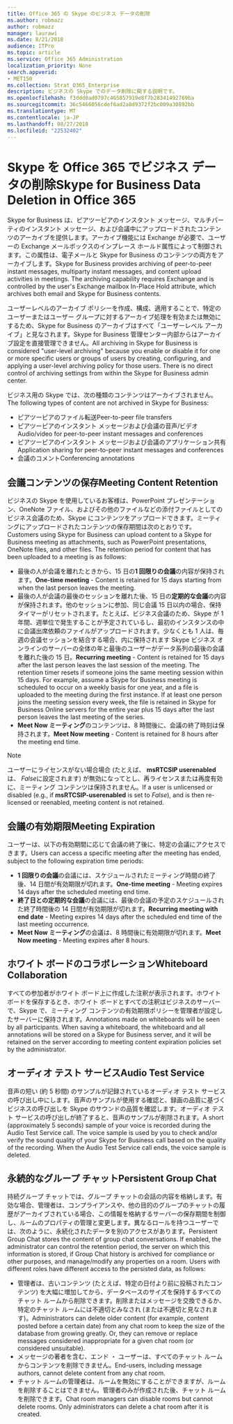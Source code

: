 ```yaml
---
title: Office 365 の Skype のビジネス データの削除
ms.author: robmazz
author: robmazz
manager: laurawi
ms.date: 8/21/2018
audience: ITPro
ms.topic: article
ms.service: Office 365 Administration
localization_priority: None
search.appverid:
- MET150
ms.collection: Strat_O365_Enterprise
description: ビジネスの Skype でのデータ削除に関する説明です。
ms.openlocfilehash: f3ddd0ad0797c465857919e8f7b28341492769ba
ms.sourcegitcommit: 36c5466056cdef6ad2a8d9372f2bc009a30892bb
ms.translationtype: MT
ms.contentlocale: ja-JP
ms.lasthandoff: 08/27/2018
ms.locfileid: "22532402"
---
```

# <a name="skype-for-business-data-deletion-in-office-365"></a><span data-ttu-id="d207e-103">Skype を Office 365 でビジネス データの削除</span><span class="sxs-lookup"><span data-stu-id="d207e-103">Skype for Business Data Deletion in Office 365</span></span>

<span data-ttu-id="d207e-p101">Skype for Business は、ピアツーピアのインスタント メッセージ、マルチパーティのインスタント メッセージ、および会議中にアップロードされたコンテンツのアーカイブを提供します。アーカイブ機能には Exchange が必要で、ユーザーの Exchange メールボックスのインプレース ホールド属性によって制御されます。この属性は、電子メールと Skype for Business のコンテンツの両方をアーカイブします。</span><span class="sxs-lookup"><span data-stu-id="d207e-p101">Skype for Business provides archiving of peer-to-peer instant messages, multiparty instant messages, and content upload activities in meetings. The archiving capability requires Exchange and is controlled by the user's Exchange mailbox In-Place Hold attribute, which archives both email and Skype for Business contents.</span></span>

<span data-ttu-id="d207e-p102">ユーザーレベルのアーカイブ ポリシーを作成、構成、適用することで、特定のユーザーまたはユーザー グループに対するアーカイブ処理を有効または無効にするため、Skype for Business のアーカイブはすべて「ユーザーレベル アーカイブ」と見なされます。Skype for Business 管理センター内部からはアーカイブ設定を直接管理できません。</span><span class="sxs-lookup"><span data-stu-id="d207e-p102">All archiving in Skype for Business is considered "user-level archiving" because you enable or disable it for one or more specific users or groups of users by creating, configuring, and applying a user-level archiving policy for those users. There is no direct control of archiving settings from within the Skype for Business admin center.</span></span>

<span data-ttu-id="d207e-108">ビジネス用の Skype では、次の種類のコンテンツはアーカイブされません。</span><span class="sxs-lookup"><span data-stu-id="d207e-108">The following types of content are not archived in Skype for Business:</span></span> 
- <span data-ttu-id="d207e-109">ピアツーピアのファイル転送</span><span class="sxs-lookup"><span data-stu-id="d207e-109">Peer-to-peer file transfers</span></span>
- <span data-ttu-id="d207e-110">ピアツーピアのインスタント メッセージおよび会議の音声/ビデオ</span><span class="sxs-lookup"><span data-stu-id="d207e-110">Audio/video for peer-to-peer instant messages and conferences</span></span>
- <span data-ttu-id="d207e-111">ピアツーピアのインスタント メッセージおよび会議のアプリケーション共有</span><span class="sxs-lookup"><span data-stu-id="d207e-111">Application sharing for peer-to-peer instant messages and conferences</span></span>
- <span data-ttu-id="d207e-112">会議のコメント</span><span class="sxs-lookup"><span data-stu-id="d207e-112">Conferencing annotations</span></span> 

## <a name="meeting-content-retention"></a><span data-ttu-id="d207e-113">会議コンテンツの保存</span><span class="sxs-lookup"><span data-stu-id="d207e-113">Meeting Content Retention</span></span>
<span data-ttu-id="d207e-p103">ビジネスの Skype を使用しているお客様は、PowerPoint プレゼンテーション、OneNote ファイル、およびその他のファイルなどの添付ファイルとしてのビジネス会議のため、Skype にコンテンツをアップロードできます。ミーティングにアップロードされたコンテンツの保存期間は次のとおりです。</span><span class="sxs-lookup"><span data-stu-id="d207e-p103">Customers using Skype for Business can upload content to a Skype for Business meeting as attachments, such as PowerPoint presentations, OneNote files, and other files. The retention period for content that has been uploaded to a meeting is as follows:</span></span>
- <span data-ttu-id="d207e-116">最後の人が会議を離れたときから、15 日の**1 回限りの会議**の内容が保持されます。</span><span class="sxs-lookup"><span data-stu-id="d207e-116">**One-time meeting** - Content is retained for 15 days starting from when the last person leaves the meeting.</span></span>
- <span data-ttu-id="d207e-p104">最後の人が会議の最後のセッションを離れた後、15 日の**定期的な会議**の内容が保持されます。他のセッションに参加、同じ会議 15 日以内の場合、保持タイマーがリセットされます。たとえば、ビジネス会議のため、Skype が 1 年間、週単位で発生することが予定されているし、最初のインスタンスの中に会議出席依頼のファイルがアップロードされます。少なくとも 1 人は、毎週の会議セッションを結合する場合、内に保持されます Skype ビジネス オンラインのサーバーの全体の年と最後のユーザーがデータ系列の最後の会議を離れた後の 15 日。</span><span class="sxs-lookup"><span data-stu-id="d207e-p104">**Recurring meeting** - Content is retained for 15 days after the last person leaves the last session of the meeting. The retention timer resets if someone joins the same meeting session within 15 days. For example, assume a Skype for Business meeting is scheduled to occur on a weekly basis for one year, and a file is uploaded to the meeting during the first instance. If at least one person joins the meeting session every week, the file is retained in Skype for Business Online servers for the entire year plus 15 days after the last person leaves the last meeting of the series.</span></span>
- <span data-ttu-id="d207e-121">**Meet Now ミーティング**のコンテンツは、8 時間後に、会議の終了時刻は保持されます。</span><span class="sxs-lookup"><span data-stu-id="d207e-121">**Meet Now meeting** - Content is retained for 8 hours after the meeting end time.</span></span>

> [!NOTE]
> <span data-ttu-id="d207e-122">ユーザーにライセンスがない場合場合 (たとえば、 **msRTCSIP userenabled**は、 *False*に設定されます) が無効になってとし、再ライセンスまたは再度有効に、ミーティング コンテンツは保持されません。</span><span class="sxs-lookup"><span data-stu-id="d207e-122">If a user is unlicensed or disabled (e.g., if **msRTCSIP-userenabled** is set to *False*), and is then re-licensed or reenabled, meeting content is not retained.</span></span>

## <a name="meeting-expiration"></a><span data-ttu-id="d207e-123">会議の有効期限</span><span class="sxs-lookup"><span data-stu-id="d207e-123">Meeting Expiration</span></span>
<span data-ttu-id="d207e-124">ユーザーは、以下の有効期間に応じて会議の終了後に、特定の会議にアクセスできます。</span><span class="sxs-lookup"><span data-stu-id="d207e-124">Users can access a specific meeting after the meeting has ended, subject to the following expiration time periods:</span></span>
- <span data-ttu-id="d207e-125">**1 回限りの会議**の会議には、スケジュールされたミーティング時間の終了後、14 日間が有効期限が切れます。</span><span class="sxs-lookup"><span data-stu-id="d207e-125">**One-time meeting** - Meeting expires 14 days after the scheduled meeting end time.</span></span>
- <span data-ttu-id="d207e-126">**終了日との定期的な会議**の会議には、最後の会議の予定のスケジュールされた終了時間後の 14 日間が有効期限が切れます。</span><span class="sxs-lookup"><span data-stu-id="d207e-126">**Recurring meeting with end date** - Meeting expires 14 days after the scheduled end time of the last meeting occurrence.</span></span>
- <span data-ttu-id="d207e-127">**Meet Now ミーティング**の会議は、8 時間後に有効期限が切れます。</span><span class="sxs-lookup"><span data-stu-id="d207e-127">**Meet Now meeting** - Meeting expires after 8 hours.</span></span>

## <a name="whiteboard-collaboration"></a><span data-ttu-id="d207e-128">ホワイト ボードのコラボレーション</span><span class="sxs-lookup"><span data-stu-id="d207e-128">Whiteboard Collaboration</span></span>
<span data-ttu-id="d207e-p105">すべての参加者がホワイト ボード上に作成した注釈が表示されます。ホワイト ボードを保存するとき、ホワイト ボードとすべての注釈はビジネスのサーバーで、Skype で、ミーティング コンテンツの有効期限ポリシーを管理者が設定したサーバーに保持されます。</span><span class="sxs-lookup"><span data-stu-id="d207e-p105">Annotations made on whiteboards will be seen by all participants. When saving a whiteboard, the whiteboard and all annotations will be stored on a Skype for Business server, and it will be retained on the server according to meeting content expiration policies set by the administrator.</span></span>

## <a name="audio-test-service"></a><span data-ttu-id="d207e-131">オーディオ テスト サービス</span><span class="sxs-lookup"><span data-stu-id="d207e-131">Audio Test Service</span></span>
<span data-ttu-id="d207e-p106">音声の短い (約 5 秒間) のサンプルが記録されているオーディオ テスト サービスの呼び出し中にします。音声のサンプルが使用する確認と、録画の品質に基づくビジネスの呼び出しを Skype のサウンドの品質を確認します。オーディオ テスト サービスの呼び出しが終了すると、音声のサンプルが削除されます。</span><span class="sxs-lookup"><span data-stu-id="d207e-p106">A short (approximately 5 seconds) sample of your voice is recorded during the Audio Test Service call. The voice sample is used by you to check and/or verify the sound quality of your Skype for Business call based on the quality of the recording. When the Audio Test Service call ends, the voice sample is deleted.</span></span>

## <a name="persistent-group-chat"></a><span data-ttu-id="d207e-135">永続的なグループ チャット</span><span class="sxs-lookup"><span data-stu-id="d207e-135">Persistent Group Chat</span></span>
<span data-ttu-id="d207e-p107">持続グループ チャットでは、グループ チャットの会話の内容を格納します。有効な場合、管理者は、コンプライアンスや、他の目的のグループのチャットの履歴がアーカイブされている場合、この情報を格納するサーバーの保存期間を制御し、ルームのプロパティの管理と変更します。異なるロールを持つユーザーでは、次のように、永続化されたデータを別のアクセスがあります。</span><span class="sxs-lookup"><span data-stu-id="d207e-p107">Persistent Group Chat stores the content of group chat conversations. If enabled, the administrator can control the retention period, the server on which this information is stored, if Group Chat history is archived for compliance or other purposes, and manage/modify any properties on a room. Users with different roles have different access to the persisted data, as follows:</span></span>
- <span data-ttu-id="d207e-p108">管理者は、古いコンテンツ (たとえば、特定の日付より前に投稿されたコンテンツ) を大幅に増加してから、データベースのサイズを保持するすべてのチャット ルームから削除できます。削除またはメッセージを交換できるか、特定のチャット ルームには不適切とみなされ (または不適切と見なされます)。</span><span class="sxs-lookup"><span data-stu-id="d207e-p108">Administrators can delete older content (for example, content posted before a certain date) from any chat room to keep the size of the database from growing greatly. Or, they can remove or replace messages considered inappropriate for a given chat room (or considered unsuitable).</span></span>
- <span data-ttu-id="d207e-141">メッセージの著者を含む、エンド ・ ユーザーは、すべてのチャット ルームからコンテンツを削除できません。</span><span class="sxs-lookup"><span data-stu-id="d207e-141">End-users, including message authors, cannot delete content from any chat room.</span></span>
- <span data-ttu-id="d207e-p109">チャット ルームの管理者は、ルームを無効にすることができますが、ルームを削除することはできません。管理者のみが作成された後、チャット ルームを削除できます。</span><span class="sxs-lookup"><span data-stu-id="d207e-p109">Chat room managers can disable rooms but cannot delete rooms. Only administrators can delete a chat room after it is created.</span></span>